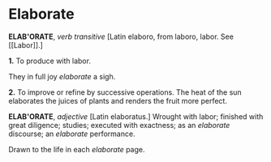 # Elaborate

**ELAB'ORATE**, _verb transitive_ \[Latin elaboro, from laboro, labor. See [[Labor]].\]

**1.** To produce with labor.

They in full joy _elaborate_ a sigh.

**2.** To improve or refine by successive operations. The heat of the sun elaborates the juices of plants and renders the fruit more perfect.

**ELAB'ORATE**, _adjective_ \[Latin elaboratus.\] Wrought with labor; finished with great diligence; studies; executed with exactness; as an _elaborate_ discourse; an _elaborate_ performance.

Drawn to the life in each _elaborate_ page.